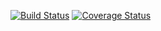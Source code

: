 [![Build Status](https://travis-ci.com/melgenek/dynama.svg?branch=master)](https://travis-ci.com/melgenek/dynama)
[![Coverage Status](https://coveralls.io/repos/github/melgenek/dynama/badge.svg)](https://coveralls.io/github/melgenek/dynama)
